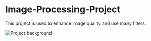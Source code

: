 # Image-Processing-Project
This project is used to enhance image quality and use many filters.

![Project background](https://github.com/FadyAwad/Image-Processing-Project/assets/103905338/1e14420f-3ea8-48ab-9328-abf82900d01c)
